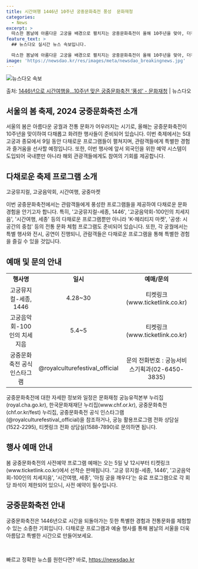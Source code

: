 ```yaml
---
title: 시간여행 1446년 10주년 궁중문화축전 풍성  문화재청
categories:
  - News
excerpt: >
  따스한 봄날에 아름다운 고궁을 배경으로 펼치지는 궁중문화축전이 올해 10주년을 맞아, 더욱 풍성한 프로그램으…
feature_text: >
  ## 뉴스다오 실시간 뉴스 속보입니다.

  따스한 봄날에 아름다운 고궁을 배경으로 펼치지는 궁중문화축전이 올해 10주년을 맞아, 더욱 풍성한 프로그램으…
image: 'https://newsdao.kr/res/images/meta/newsdao_breakingnews.jpg'
---
```


![뉴스다오 속보](https://newsdao.kr/res/images/meta/newsdao_breakingnews.jpg)

<p>출처: <a href="https://newsdao.kr/3513" rel="dofollow">1446년으로 시간여행을…10주년 맞은 궁중문화축전 ‘풍성’ - 문화재청</a> | 뉴스다오</p>

<h2 data-ke-size="size26">서울의 봄 축제, 2024 궁중문화축전 소개</h2>

<p data-ke-size="size16">서울의 봄은 아름다운 궁궐과 전통 문화가 어우러지는 시기로, 올해는 궁중문화축전이 10주년을 맞이하여 다채롭고 화려한 행사들이 준비되어 있습니다. 이번 축제에서는 5대 고궁과 종묘에서 9일 동안 다채로운 프로그램들이 펼쳐지며, 관람객들에게 특별한 경험과 즐거움을 선사할 예정입니다. 또한, 이번 행사에 앞서 외국인을 위한 예약 시스템이 도입되어 국내뿐만 아니라 해외 관광객들에게도 참여의 기회를 제공합니다.</p>

<h2 data-ke-size="size24">다채로운 축제 프로그램 소개</h2>

<p data-ke-size="size16">고궁뮤지컬, 고궁음악회, 시간여행, 궁중마켓</p>

<p data-ke-size="size16">이번 궁중문화축전에서는 관람객들에게 풍성한 프로그램들을 제공하여 다채로운 문화 경험을 안기고자 합니다. 특히, '고궁뮤지컬-세종, 1446', '고궁음악회-100인의 치세지음', '시간여행, 세종' 등의 다채로운 프로그램뿐만 아니라 'K-헤리티지 마켓', '공생: 시공간의 중첩' 등의 전통 문화 체험 프로그램도 준비되어 있습니다. 또한, 각 궁궐에서는 특별 행사와 전시, 공연이 진행되니, 관람객들은 다채로운 프로그램을 통해 특별한 경험을 즐길 수 있을 것입니다.</p>

<h2 data-ke-size="size24">예매 및 문의 안내</h2>

<table>
<tbody>
<tr>
<td style="text-align: center; height: 17px;"><b>행사명</b></td>
<td style="text-align: center; height: 17px;"><b>일시</b></td>
<td style="text-align: center; height: 17px;"><b>예매/문의</b></td>
</tr>
<tr>
<td style="text-align: center; height: 17px;">고궁뮤지컬-세종, 1446</td>
<td style="text-align: center; height: 17px;">4.28~30</td>
<td style="text-align: center; height: 17px;">티켓링크(www.ticketlink.co.kr)</td>
</tr>
<tr>
<td style="text-align: center; height: 17px;">고궁음악회-100인의 치세지음</td>
<td style="text-align: center; height: 17px;">5.4~5</td>
<td style="text-align: center; height: 17px;">티켓링크(www.ticketlink.co.kr)</td>
</tr>
<tr>
<td style="text-align: center; height: 17px;">궁중문화축전 공식 인스타그램</td>
<td style="text-align: center; height: 17px;">@royalculturefestival_official</td>
<td style="text-align: center; height: 17px;">문의 전화번호 : 궁능서비스기획과(02-6450-3835)</td>
</tr>
</tbody>
</table>

<p data-ke-size="size16">궁중문화축전에 대한 자세한 정보와 일정은 문화재청 궁능유적본부 누리집(royal.cha.go.kr), 한국문화재재단 누리집(www.chf.or.kr), 궁중문화축전(chf.or.kr/fest) 누리집, 궁중문화축전 공식 인스타그램(@royalculturefestival_official)을 참조하거나, 궁능 활용프로그램 전화 상담실(1522-2295), 티켓링크 전화 상담실(1588-7890)로 문의하면 됩니다.</p>

<h2 data-ke-size="size24">행사 예매 안내</h2>

<p data-ke-size="size16">봄 궁중문화축전의 사전예약 프로그램 예매는 오는 5일 낮 12시부터 티켓링크(www.ticketlink.co.kr)에서 선착순 판매됩니다. '고궁 뮤지컬-세종, 1446', '고궁음악회-100인의 치세지음', '시간여행, 세종', '아침 궁을 깨우다'는 유료 프로그램으로 각 회당 좌석이 제한되어 있으니, 사전 예약이 필수입니다.</p>

<h2 data-ke-size="size24">궁중문화축전 안내</h2>

<p data-ke-size="size16">궁중문화축전은 1446년으로 시간을 되돌아가는 듯한 특별한 경험과 전통문화를 체험할 수 있는 소중한 기회입니다. 다채로운 프로그램과 예술 행사를 통해 봄날의 서울을 더욱 아름답고 특별한 시간으로 만들어보세요.</p>

<p data-ke-size="size16">&nbsp;</p> 

빠르고 정확한 뉴스를 원한다면? 바로, <a href="https://newsdao.kr" rel="dofollow">https://newsdao.kr</a>


